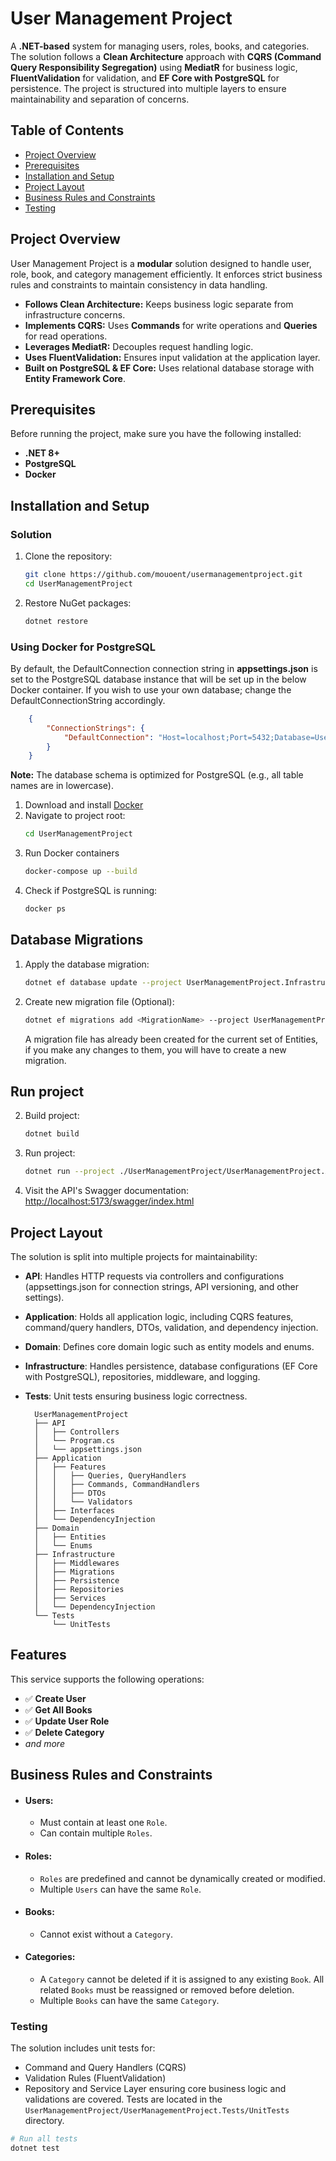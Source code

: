 ﻿# User Management Project

A **.NET-based** system for managing users, roles, books, and categories. The solution follows a **Clean Architecture** approach with **CQRS (Command Query Responsibility Segregation)** using **MediatR** for business logic, **FluentValidation** for validation, and **EF Core with PostgreSQL** for persistence. The project is structured into multiple layers to ensure maintainability and separation of concerns.


## Table of Contents

- [Project Overview](#project-overview)
- [Prerequisites](#prerequisites)
- [Installation and Setup](#installation-and-setup)
- [Project Layout](#project-layout)
- [Business Rules and Constraints](#business-rules-and-constraints)
- [Testing](#testing)

## Project Overview
User Management Project is a **modular** solution designed to handle user, role, book, and category management efficiently. It enforces strict business rules and constraints to maintain consistency in data handling.

- **Follows Clean Architecture:** Keeps business logic separate from infrastructure concerns.
- **Implements CQRS:** Uses **Commands** for write operations and **Queries** for read operations.
- **Leverages MediatR:** Decouples request handling logic.
- **Uses FluentValidation:** Ensures input validation at the application layer.
- **Built on PostgreSQL & EF Core:** Uses relational database storage with **Entity Framework Core**.


## Prerequisites

Before running the project, make sure you have the following installed:

- **.NET 8+**
- **PostgreSQL**
- **Docker** 

## Installation and Setup
### Solution
1. Clone the repository:   
    ```bash
    git clone https://github.com/mouoent/usermanagementproject.git
    cd UserManagementProject
    ```
2. Restore NuGet packages:
    ```bash
    dotnet restore
    ```

### Using Docker for PostgreSQL
By default, the DefaultConnection connection string in **appsettings.json** is set to the PostgreSQL database instance that will be set up in the below Docker container. If you wish to use your own database; change the DefaultConnectionString accordingly. 

```json
    {
        "ConnectionStrings": {
            "DefaultConnection": "Host=localhost;Port=5432;Database=UserManagementDb;Username=postgres;Password=yourpassword"
        }
    }
```

**Note:** The database schema is optimized for PostgreSQL (e.g., all table names are in lowercase).

1. Download and install [Docker](https://docs.docker.com/desktop/setup/install/windows-install/)
2. Navigate to project root:
    ```bash
    cd UserManagementProject
    ```
3. Run Docker containers
    ```bash
    docker-compose up --build
    ```
4. Check if PostgreSQL is running:
    ```bash
    docker ps
    ```

## Database Migrations
1. Apply the database migration:
    ```bash
    dotnet ef database update --project UserManagementProject.Infrastructure --startup-project UserManagementProject.API

    ```
    
2. Create new migration file (Optional):
    ```bash
    dotnet ef migrations add <MigrationName> --project UserManagementProject.Infrastructure

    ```

    A migration file has already been created for the current set of Entities, if you make any changes to them, you will have to create a new migration.

## Run project
2. Build project:
    ```bash
    dotnet build
    ```
2. Run project:
    ```bash
    dotnet run --project ./UserManagementProject/UserManagementProject.API.csproj
    ```    
3. Visit the API's Swagger documentation:
   [http://localhost:5173/swagger/index.html](http://localhost:5173/swagger/index.html)


## Project Layout
The solution is split into multiple projects for maintainability:

- **API**: Handles HTTP requests via controllers and configurations (appsettings.json for connection strings, API versioning, and other settings).
- **Application**: Holds all application logic, including CQRS features, command/query handlers, DTOs, validation, and dependency injection.
- **Domain**: Defines core domain logic such as entity models and enums.
- **Infrastructure**: Handles persistence, database configurations (EF Core with PostgreSQL), repositories, middleware, and logging.
- **Tests**: Unit tests ensuring business logic correctness.

        UserManagementProject
        ├── API
        │   ├── Controllers           
        │   └── Program.cs
        │   └── appsettings.json
        ├── Application
        │   ├── Features
        │   │   ├── Queries, QueryHandlers
        │   │   ├── Commands, CommandHandlers
        │   │   ├── DTOs
        │   │   └── Validators          
        │   ├── Interfaces
        │   └── DependencyInjection
        ├── Domain
        │   ├── Entities
        │   └── Enums
        ├── Infrastructure
        │   ├── Middlewares
        │   ├── Migrations
        │   ├── Persistence
        │   ├── Repositories
        │   ├── Services
        │   └── DependencyInjection
        └── Tests
            └── UnitTests             

## Features
This service supports the following operations:

- ✅ **Create User**
- ✅ **Get All Books**
- ✅ **Update User Role**
- ✅ **Delete Category**
- *and  more*

## Business Rules and Constraints
- #### Users:
    - Must contain at least one `Role`.
    - Can contain multiple `Roles`.    
- #### Roles:
    - `Roles` are predefined and cannot be dynamically created or modified.
    - Multiple `Users` can have the same `Role`.
- #### Books:
    - Cannot exist without a `Category`.
- #### Categories:
    - A `Category` cannot be deleted if it is assigned to any existing `Book`. All related `Books` must be reassigned or removed before deletion.
    - Multiple `Books` can have the same `Category`.

### Testing
The solution includes unit tests for:
- Command and Query Handlers (CQRS)
- Validation Rules (FluentValidation)
- Repository and Service Layer
 ensuring core business logic and validations are covered. Tests are located in the `UserManagementProject/UserManagementProject.Tests/UnitTests` directory.

```bash
# Run all tests
dotnet test
```